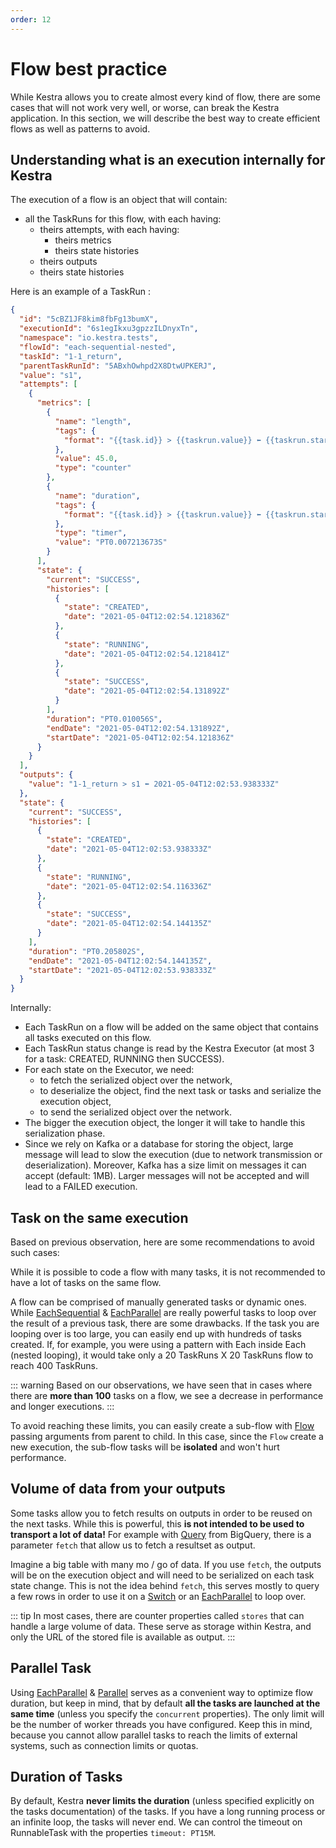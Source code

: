 ```yaml
---
order: 12
---
```


# Flow best practice
While Kestra allows you to create almost every kind of flow, there are some cases that will not work very well, or worse, can break the Kestra application.
In this section, we will describe the best way to create efficient flows as well as patterns to avoid.


## Understanding what is an execution internally for Kestra
The execution of a flow is an object that will contain:
- all the TaskRuns for this flow, with each having:
    - theirs attempts, with each having:
        - theirs metrics
        - theirs state histories
    - theirs outputs
    - theirs state histories

Here is an example of a TaskRun :
```json
{
  "id": "5cBZ1JF8kim8fbFg13bumX",
  "executionId": "6s1egIkxu3gpzzILDnyxTn",
  "namespace": "io.kestra.tests",
  "flowId": "each-sequential-nested",
  "taskId": "1-1_return",
  "parentTaskRunId": "5ABxhOwhpd2X8DtwUPKERJ",
  "value": "s1",
  "attempts": [
    {
      "metrics": [
        {
          "name": "length",
          "tags": {
            "format": "{{task.id}} > {{taskrun.value}} ⬅ {{taskrun.startDate}}"
          },
          "value": 45.0,
          "type": "counter"
        },
        {
          "name": "duration",
          "tags": {
            "format": "{{task.id}} > {{taskrun.value}} ⬅ {{taskrun.startDate}}"
          },
          "type": "timer",
          "value": "PT0.007213673S"
        }
      ],
      "state": {
        "current": "SUCCESS",
        "histories": [
          {
            "state": "CREATED",
            "date": "2021-05-04T12:02:54.121836Z"
          },
          {
            "state": "RUNNING",
            "date": "2021-05-04T12:02:54.121841Z"
          },
          {
            "state": "SUCCESS",
            "date": "2021-05-04T12:02:54.131892Z"
          }
        ],
        "duration": "PT0.010056S",
        "endDate": "2021-05-04T12:02:54.131892Z",
        "startDate": "2021-05-04T12:02:54.121836Z"
      }
    }
  ],
  "outputs": {
    "value": "1-1_return > s1 ⬅ 2021-05-04T12:02:53.938333Z"
  },
  "state": {
    "current": "SUCCESS",
    "histories": [
      {
        "state": "CREATED",
        "date": "2021-05-04T12:02:53.938333Z"
      },
      {
        "state": "RUNNING",
        "date": "2021-05-04T12:02:54.116336Z"
      },
      {
        "state": "SUCCESS",
        "date": "2021-05-04T12:02:54.144135Z"
      }
    ],
    "duration": "PT0.205802S",
    "endDate": "2021-05-04T12:02:54.144135Z",
    "startDate": "2021-05-04T12:02:53.938333Z"
  }
}
```

Internally:
- Each TaskRun on a flow will be added on the same object that contains all tasks executed on this flow.
- Each TaskRun status change is read by the Kestra Executor (at most 3 for a task: CREATED, RUNNING then SUCCESS).
- For each state on the Executor, we need:
    - to fetch the serialized object over the network,
    - to deserialize the object, find the next task or tasks and serialize the execution object,
    - to send the serialized object over the network.
- The bigger the execution object, the longer it will take to handle this serialization phase.
- Since we rely on Kafka or a database for storing the object, large message will lead to slow the execution (due to network transmission or deserialization). Moreover, Kafka has a size limit on messages it can accept (default: 1MB). Larger messages will not be accepted and will lead to a FAILED execution.

## Task on the same execution
Based on previous observation, here are some recommendations to avoid such cases:

While it is possible to code a flow with many tasks, it is not recommended to have a lot of tasks on the same flow.

A flow can be comprised of manually generated tasks or dynamic ones. While [EachSequential](/plugins/core/tasks/flows/io.kestra.core.tasks.flows.EachSequential) & [EachParallel](/plugins/core/tasks/flows/io.kestra.core.tasks.flows.EachParallel) are really powerful tasks to loop over the result of a previous task, there are some drawbacks. If the task you are looping over is too large, you can easily end up with hundreds of tasks created. If, for example, you were using a pattern with Each inside Each (nested looping), it would take only a 20 TaskRuns X 20 TaskRuns flow to reach 400 TaskRuns.

::: warning
Based on our observations, we have seen that in cases where there are **more than 100** tasks on a flow, we see a decrease in performance and longer executions.
:::

To avoid reaching these limits, you can easily create a sub-flow with [Flow](/plugins/core/tasks/flows/io.kestra.core.tasks.flows.Flow) passing arguments from parent to child. In this case, since the `Flow` create a new execution, the sub-flow tasks will be **isolated** and won't hurt performance.

## Volume of data from your outputs
Some tasks allow you to fetch results on outputs in order to be reused on the next tasks.
While this is powerful, this **is not intended to be used to transport a lot of data!**
For example with [Query](/plugins/plugin-gcp/tasks/bigquery/io.kestra.plugin.gcp.bigquery.Query) from BigQuery, there is a parameter `fetch` that allow us to fetch a resultset as output.

Imagine a big table with many mo / go of data. If you use `fetch`, the outputs will be on the execution object and will need to be serialized on each task state change. This is not the idea behind `fetch`, this serves mostly to query a few rows in order to use it on a [Switch](/plugins/core/tasks/flows/io.kestra.core.tasks.flows.Switch) or an [EachParallel](/plugins/core/tasks/flows/io.kestra.core.tasks.flows.EachParallel) to loop over.

::: tip
In most cases, there are counter properties called `stores` that can handle a large volume of data. These serve as storage within Kestra, and only the URL of the stored file is available as output.
:::


## Parallel Task
Using [EachParallel](/plugins/core/tasks/flows/io.kestra.core.tasks.flows.EachParallel) &  [Parallel](/plugins/core/tasks/flows/io.kestra.core.tasks.flows.Parallel) serves as a convenient way to optimize flow duration, but keep in mind, that by default **all the tasks are launched at the same time** (unless you specify the `concurrent` properties). The only limit will be the number of worker threads you have configured.
Keep this in mind, because you cannot allow parallel tasks to reach the limits of external systems, such as connection limits or quotas.


## Duration of Tasks
By default, Kestra **never limits the duration** (unless specified explicitly on the tasks documentation) of the tasks. If you have a long running process or an infinite loop, the tasks will never end. We can control the timeout on RunnableTask with the properties `timeout: PT15M`.
